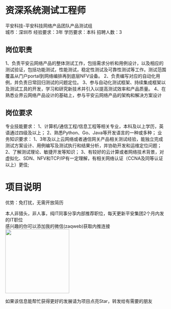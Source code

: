 # 资深系统测试工程师
平安科技-平安科技网络产品团队产品测试组  
城市：深圳市 经验要求：3年 学历要求：本科  招聘人数：3

## 岗位职责
1、负责平安云网络产品的整体测试工作，包括需求分析和用例设计，以及相应的测试验证，包括功能测试，性能测试，稳定性测试及可靠性测试等工作。测试范围覆盖从门户portal到网络编排再到底层NFV设备。
   2、负责编写对应的自动化用例，并负责日常回归测试的问题定位。
   3、参与自动化测试框架、持续集成框架以及测试工具的开发，学习和研究新技术并引入以提高测试效率和产品质量。
   4、在熟悉业界云网络产品设计的基础上，参与平安云网络产品的架构和解决方案设计

## 岗位要求
专业技能要求：
   1、计算机/通信工程/信息工程等相关专业，本科及以上学历，英语通过四级及以上；
   2、熟悉Python、Go、Java等开发语言的一种或多种；
   业务知识要求：
   1、3年及以上云网络或者通信网关产品相关测试经验，能独立完成测试方案设计、用例编写及测试执行和结果分析，并协助开发和运维定位问题；
   2、了解测试理论、敏捷开发等知识；
   3、有较好的云计算或者网络技术背景，对虚拟化、SDN、NFV和TCP/IP有一定理解，有相关网络认证（CCNA及同等认证以上）更佳;

# 项目说明

优势：免打扰，无需开放简历

本人非猎头，非人事，纯IT同事分享内部推荐职位，每天更新平安集团2个月内发的IT职位  
感兴趣的你可以添加我的微信(zaqweb)获取内推连接  
<img src="https://github.com/zaqweb/PA-IT-JOBS/blob/master/WechatICode.jpeg"  height="200" width="200">

如果该信息能帮忙获得更好的发展请为项目点亮Star，转发给有需要的朋友




